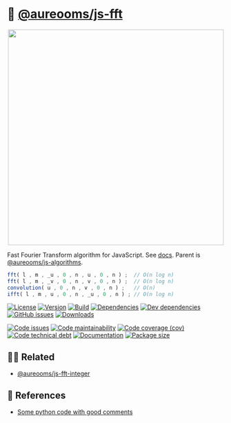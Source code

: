 :butterfly: [@aureooms/js-fft](https://make-github-pseudonymous-again.github.io/js-fft)
==

<p align="center">
<img src="https://cdn.rawgit.com/make-github-pseudonymous-again/js-fft/main/media/sketch.svg" width="500">
</p>

Fast Fourier Transform algorithm for JavaScript.
See [docs](https://make-github-pseudonymous-again.github.io/js-fft).
Parent is [@aureooms/js-algorithms](https://github.com/make-github-pseudonymous-again/js-algorithms).

```js
fft( l , m , _u , 0 , n , u , 0 , n ) ;  // O(n log n)
fft( l , m , _v , 0 , n , v , 0 , n ) ;  // O(n log n)
convolution( u , 0 , n , v , 0 , n ) ;   // O(n)
ifft( l , m , u , 0 , n , _u , 0 , n ) ; // O(n log n)
```

[![License](https://img.shields.io/github/license/make-github-pseudonymous-again/js-fft.svg)](https://raw.githubusercontent.com/make-github-pseudonymous-again/js-fft/main/LICENSE)
[![Version](https://img.shields.io/npm/v/@aureooms/js-fft.svg)](https://www.npmjs.org/package/@aureooms/js-fft)
[![Build](https://img.shields.io/travis/make-github-pseudonymous-again/js-fft/main.svg)](https://travis-ci.org/make-github-pseudonymous-again/js-fft/branches)
[![Dependencies](https://img.shields.io/david/make-github-pseudonymous-again/js-fft.svg)](https://david-dm.org/make-github-pseudonymous-again/js-fft)
[![Dev dependencies](https://img.shields.io/david/dev/make-github-pseudonymous-again/js-fft.svg)](https://david-dm.org/make-github-pseudonymous-again/js-fft?type=dev)
[![GitHub issues](https://img.shields.io/github/issues/make-github-pseudonymous-again/js-fft.svg)](https://github.com/make-github-pseudonymous-again/js-fft/issues)
[![Downloads](https://img.shields.io/npm/dm/@aureooms/js-fft.svg)](https://www.npmjs.org/package/@aureooms/js-fft)

[![Code issues](https://img.shields.io/codeclimate/issues/make-github-pseudonymous-again/js-fft.svg)](https://codeclimate.com/github/make-github-pseudonymous-again/js-fft/issues)
[![Code maintainability](https://img.shields.io/codeclimate/maintainability/make-github-pseudonymous-again/js-fft.svg)](https://codeclimate.com/github/make-github-pseudonymous-again/js-fft/trends/churn)
[![Code coverage (cov)](https://img.shields.io/codecov/c/gh/make-github-pseudonymous-again/js-fft/main.svg)](https://codecov.io/gh/make-github-pseudonymous-again/js-fft)
[![Code technical debt](https://img.shields.io/codeclimate/tech-debt/make-github-pseudonymous-again/js-fft.svg)](https://codeclimate.com/github/make-github-pseudonymous-again/js-fft/trends/technical_debt)
[![Documentation](https://make-github-pseudonymous-again.github.io/js-fft/badge.svg)](https://make-github-pseudonymous-again.github.io/js-fft/source.html)
[![Package size](https://img.shields.io/bundlephobia/minzip/@aureooms/js-fft)](https://bundlephobia.com/result?p=@aureooms/js-fft)

## :dancing_women: Related
  - [@aureooms/js-fft-integer](https://github.com/make-github-pseudonymous-again/js-fft-integer)
  
## :scroll: References
  - [Some python code with good comments](https://github.com/aureooms-research/fft/blob/main/code/polynomials.py#L4)
